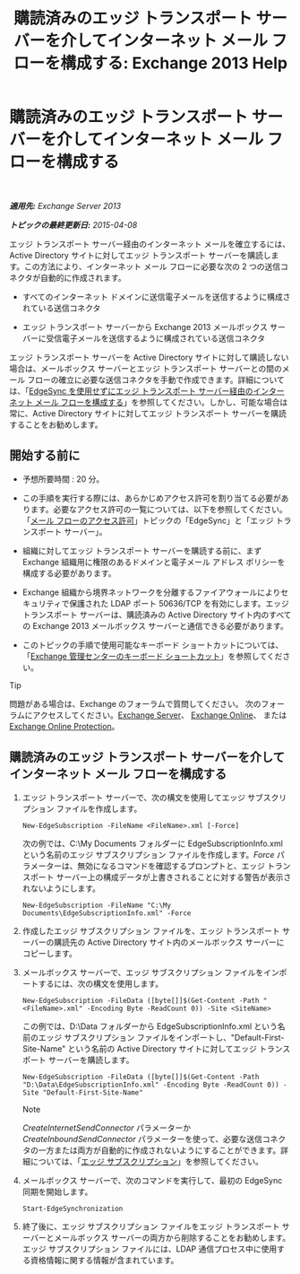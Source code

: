 ﻿---
title: '購読済みのエッジ トランスポート サーバーを介してインターネット メール フローを構成する: Exchange 2013 Help'
TOCTitle: 購読済みのエッジ トランスポート サーバーを介してインターネット メール フローを構成する
ms:assetid: d12ea770-99ce-4ab4-a373-96f2554641fa
ms:mtpsurl: https://technet.microsoft.com/ja-jp/library/Bb738158(v=EXCHG.150)
ms:contentKeyID: 61180564
ms.date: 04/24/2018
mtps_version: v=EXCHG.150
ms.translationtype: HT
---

# 購読済みのエッジ トランスポート サーバーを介してインターネット メール フローを構成する

 

_**適用先:** Exchange Server 2013_

_**トピックの最終更新日:** 2015-04-08_

エッジ トランスポート サーバー経由のインターネット メールを確立するには、Active Directory サイトに対してエッジ トランスポート サーバーを購読します。この方法により、インターネット メール フローに必要な次の 2 つの送信コネクタが自動的に作成されます。

  - すべてのインターネット ドメインに送信電子メールを送信するように構成されている送信コネクタ

  - エッジ トランスポート サーバーから Exchange 2013 メールボックス サーバーに受信電子メールを送信するように構成されている送信コネクタ

エッジ トランスポート サーバーを Active Directory サイトに対して購読しない場合は、メールボックス サーバーとエッジ トランスポート サーバーとの間のメール フローの確立に必要な送信コネクタを手動で作成できます。詳細については、「[EdgeSync を使用せずにエッジ トランスポート サーバー経由のインターネット メール フローを構成する](configure-internet-mail-flow-through-an-edge-transport-server-without-using-edgesync-exchange-2013-help.md)」を参照してください。しかし、可能な場合は常に、Active Directory サイトに対してエッジ トランスポート サーバーを購読することをお勧めします。

## 開始する前に

  - 予想所要時間 : 20 分。

  - この手順を実行する際には、あらかじめアクセス許可を割り当てる必要があります。必要なアクセス許可の一覧については、以下を参照してください。「[メール フローのアクセス許可](mail-flow-permissions-exchange-2013-help.md)」トピックの「EdgeSync」と「エッジ トランスポート サーバー」。

  - 組織に対してエッジ トランスポート サーバーを購読する前に、まず Exchange 組織用に権限のあるドメインと電子メール アドレス ポリシーを構成する必要があります。

  - Exchange 組織から境界ネットワークを分離するファイアウォールによりセキュリティで保護された LDAP ポート 50636/TCP を有効にします。エッジ トランスポート サーバーは、購読済みの Active Directory サイト内のすべての Exchange 2013 メールボックス サーバーと通信できる必要があります。

  - このトピックの手順で使用可能なキーボード ショートカットについては、「[Exchange 管理センターのキーボード ショートカット](keyboard-shortcuts-in-the-exchange-admin-center-exchange-online-protection-help.md)」を参照してください。


> [!TIP]
> 問題がある場合は、Exchange のフォーラムで質問してください。 次のフォーラムにアクセスしてください。<A href="https://go.microsoft.com/fwlink/p/?linkid=60612">Exchange Server</A>、 <A href="https://go.microsoft.com/fwlink/p/?linkid=267542">Exchange Online</A>、 または <A href="https://go.microsoft.com/fwlink/p/?linkid=285351">Exchange Online Protection</A>。



## 購読済みのエッジ トランスポート サーバーを介してインターネット メール フローを構成する

1.  エッジ トランスポート サーバーで、次の構文を使用してエッジ サブスクリプション ファイルを作成します。
    
        New-EdgeSubscription -FileName <FileName>.xml [-Force]
    
    次の例では、C:\\My Documents フォルダーに EdgeSubscriptionInfo.xml という名前のエッジ サブスクリプション ファイルを作成します。*Force* パラメーターは、無効になるコマンドを確認するプロンプトと、エッジ トランスポート サーバー上の構成データが上書きされることに対する警告が表示されないようにします。
    
        New-EdgeSubscription -FileName "C:\My Documents\EdgeSubscriptionInfo.xml" -Force

2.  作成したエッジ サブスクリプション ファイルを、エッジ トランスポート サーバーの購読先の Active Directory サイト内のメールボックス サーバーにコピーします。

3.  メールボックス サーバーで、エッジ サブスクリプション ファイルをインポートするには、次の構文を使用します。
    
        New-EdgeSubscription -FileData ([byte[]]$(Get-Content -Path "<FileName>.xml" -Encoding Byte -ReadCount 0)) -Site <SiteName>
    
    この例では、D:\\Data フォルダーから EdgeSubscriptionInfo.xml という名前のエッジ サブスクリプション ファイルをインポートし、"Default-First-Site-Name" という名前の Active Directory サイトに対してエッジ トランスポート サーバーを購読します。
    
        New-EdgeSubscription -FileData ([byte[]]$(Get-Content -Path "D:\Data\EdgeSubscriptionInfo.xml" -Encoding Byte -ReadCount 0)) -Site "Default-First-Site-Name"
    

    > [!NOTE]
    > <EM>CreateInternetSendConnector</EM> パラメーターか <EM>CreateInboundSendConnector</EM> パラメーターを使って、必要な送信コネクタの一方または両方が自動的に作成されないようにすることができます。詳細については、「<A href="edge-subscriptions-exchange-2013-help.md">エッジ サブスクリプション</A>」を参照してください。



4.  メールボックス サーバーで、次のコマンドを実行して、最初の EdgeSync 同期を開始します。
    
        Start-EdgeSynchronization

5.  終了後に、エッジ サブスクリプション ファイルをエッジ トランスポート サーバーとメールボックス サーバーの両方から削除することをお勧めします。エッジ サブスクリプション ファイルには、LDAP 通信プロセス中に使用する資格情報に関する情報が含まれています。

